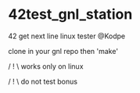 # 42test_gnl_station
42 get next line linux tester @Kodpe

clone in your gnl repo then 'make'

/ ! \ works only on linux

/ ! \ do not test bonus
